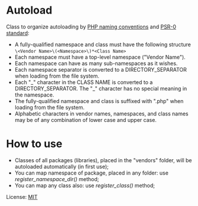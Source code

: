 Autoload
========
Class to organize autoloading by [PHP naming conventions](http://news.php.net/php.standards/2) and [PSR-0 standard](https://github.com/php-fig/fig-standards/blob/master/accepted/PSR-0.md):

 * A fully-qualified namespace and class must have the following structure `\<Vendor Name>\(<Namespace>\)*<Class Name>`
 * Each namespace must have a top-level namespace ("Vendor Name").
 * Each namespace can have as many sub-namespaces as it wishes.
 * Each namespace separator is converted to a DIRECTORY\_SEPARATOR when loading from the file system.
 * Each "\_" character in the CLASS NAME is converted to a DIRECTORY\_SEPARATOR. The "\_" character has no special meaning in the namespace.
 * The fully-qualified namespace and class is suffixed with ".php" when loading from the file system.
 * Alphabetic characters in vendor names, namespaces, and class names may be of any combination of lower case and upper case.
 
How to use
==========

- Classes of all packages (libraries), placed in the "vendors" folder, will be autoloaded automatically (in first use);
- You can map namespace of package, placed in any folder: use *register_namespace_dir()* method;
- You can map any class also: use *register_class()* method;

License: [MIT](http://en.wikipedia.org/wiki/MIT_License)
